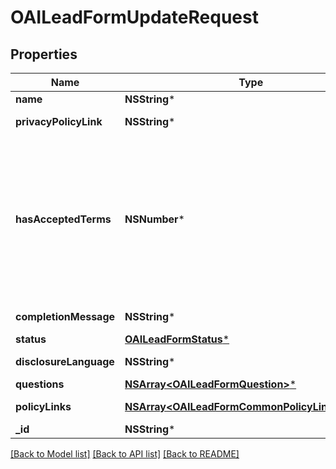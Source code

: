 # OAILeadFormUpdateRequest

## Properties
Name | Type | Description | Notes
------------ | ------------- | ------------- | -------------
**name** | **NSString*** | Internal name of the lead form. | [optional] 
**privacyPolicyLink** | **NSString*** | A link to the advertiser&#39;s privacy policy. This will be included in the lead form&#39;s disclosure language. | [optional] 
**hasAcceptedTerms** | **NSNumber*** | Whether the advertiser has accepted Pinterest&#39;s terms of service for creating a lead ad.  By sending us TRUE for this parameter, you agree that (i) you will use any personal information received in compliance with the privacy policy you share with Pinterest, and (ii) you will comply with Pinterest&#39;s &lt;a href&#x3D;\&quot;https://policy.pinterest.com/en/lead-ad-terms\&quot;&gt;Lead Ad Terms&lt;/a&gt;. As a reminder, all advertising on Pinterest is subject to the &lt;a href&#x3D;\&quot;https://business.pinterest.com/en/pinterest-advertising-services-agreement/\&quot;&gt;Pinterest Advertising Services Agreement&lt;/a&gt; or an equivalent agreement as set forth on an IO | [optional] 
**completionMessage** | **NSString*** | A message for people who complete the form to let them know what happens next. | [optional] 
**status** | [**OAILeadFormStatus***](OAILeadFormStatus.md) |  | [optional] 
**disclosureLanguage** | **NSString*** | Additional disclosure language to be included in the lead form. | [optional] 
**questions** | [**NSArray&lt;OAILeadFormQuestion&gt;***](OAILeadFormQuestion.md) | List of questions to be displayed on the lead form. | [optional] 
**policyLinks** | [**NSArray&lt;OAILeadFormCommonPolicyLinksInner&gt;***](OAILeadFormCommonPolicyLinksInner.md) | List of additional policy links to be displayed on the lead form. | [optional] 
**_id** | **NSString*** | The ID of this lead form to be updated | 

[[Back to Model list]](../README.md#documentation-for-models) [[Back to API list]](../README.md#documentation-for-api-endpoints) [[Back to README]](../README.md)


